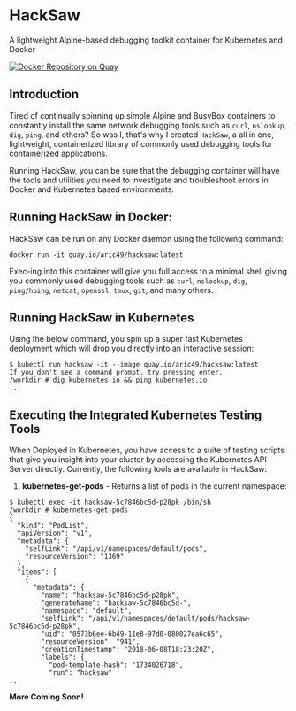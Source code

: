 # HackSaw
A lightweight Alpine-based debugging toolkit container for Kubernetes and Docker

[![Docker Repository on Quay](https://quay.io/repository/aric49/hacksaw/status "Docker Repository on Quay")](https://quay.io/repository/aric49/hacksaw)


## Introduction
Tired of continually spinning up simple Alpine and BusyBox containers to constantly install the same network debugging tools such as `curl`, `nslookup`, `dig`, `ping`, and others? So was I, that's why I created `HackSaw`, a all in one, lightweight, containerized library of commonly used debugging tools for containerized applications.

Running HackSaw, you can be sure that the debugging container will have the tools and utilities you need to investigate and troubleshoot errors in Docker and Kubernetes based environments.

## Running HackSaw in Docker:
HackSaw can be run on any Docker daemon using the following command:

```
docker run -it quay.io/aric49/hacksaw:latest
```

Exec-ing into this container will give you full access to a minimal shell giving you commonly used debugging tools such as  `curl`, `nslookup`, `dig`, `ping/hping`, `netcat`, `openssl`, `tmux`, `git`, and many others.

## Running HackSaw in Kubernetes
Using the below command, you spin up a super fast Kubernetes deployment which will drop you directly into an interactive session:

```
$ kubectl run hacksaw -it --image quay.io/aric49/hacksaw:latest
If you don't see a command prompt, try pressing enter.
/workdir # dig kubernetes.io && ping kubernetes.io
...
```
## Executing the Integrated Kubernetes Testing Tools
When Deployed in Kubernetes, you have access to a suite of testing scripts that give you insight into your cluster by accessing the Kubernetes API Server directly.  Currently, the following tools are available in HackSaw:

1. __kubernetes-get-pods__ - Returns a list of pods in the current namespace:

```
$ kubectl exec -it hacksaw-5c7846bc5d-p28pk /bin/sh
/workdir # kubernetes-get-pods
{
  "kind": "PodList",
  "apiVersion": "v1",
  "metadata": {
    "selfLink": "/api/v1/namespaces/default/pods",
    "resourceVersion": "1369"
  },
  "items": [
    {
      "metadata": {
        "name": "hacksaw-5c7846bc5d-p28pk",
        "generateName": "hacksaw-5c7846bc5d-",
        "namespace": "default",
        "selfLink": "/api/v1/namespaces/default/pods/hacksaw-5c7846bc5d-p28pk",
        "uid": "0573b6ee-6b49-11e8-97d0-080027ea6c65",
        "resourceVersion": "941",
        "creationTimestamp": "2018-06-08T18:23:20Z",
        "labels": {
          "pod-template-hash": "1734026718",
          "run": "hacksaw"
...
```

__More Coming Soon!__
